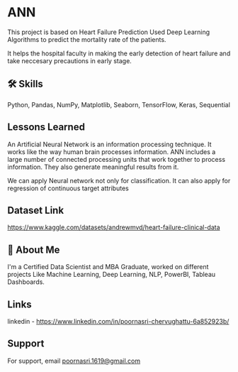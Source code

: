
# ANN

This project is based on Heart Failure Prediction Used Deep Learning Algorithms to predict the mortality rate of the patients.

It helps the hospital faculty in making the early detection of heart failure and take neccesary precautions in early stage. 
## 🛠 Skills

Python, Pandas, NumPy, Matplotlib, Seaborn, TensorFlow, Keras, Sequential


## Lessons Learned

An Artificial Neural Network is an information processing technique. It works like the way human brain processes information. ANN includes a large number of connected processing units that work together to process information. They also generate meaningful results from it.

We can apply Neural network not only for classification. It can also apply for regression of continuous target attributes
## Dataset Link


https://www.kaggle.com/datasets/andrewmvd/heart-failure-clinical-data
## 🚀 About Me

I'm a Certified Data Scientist and MBA Graduate, worked on different projects Like Machine Learning, Deep Learning, NLP, PowerBI, Tableau Dashboards.



## Links
linkedin - https://www.linkedin.com/in/poornasri-chervughattu-6a852923b/



## Support

For support, email poornasri.1619@gmail.com

